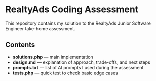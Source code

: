 # RealtyAds Coding Assessment

This repository contains my solution to the RealtyAds Junior Software Engineer take-home assessment.  

## Contents
- **solutions.php** — main implementation  
- **design.md** — explanation of approach, trade-offs, and next steps  
- **prompts.txt** — list of AI prompts I used during the assessment
- **tests.php** — quick test to check basic edge cases   
